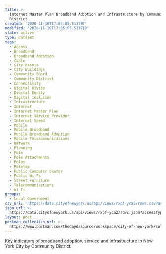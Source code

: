 ```yaml
---
title: >-
  Internet Master Plan Broadband Adoption and Infrastructure by Community
  District
created: '2020-11-10T17:05:05.513707'
modified: '2020-11-10T17:05:05.513718'
state: active
type: dataset
tags:
  - Access
  - Broadband
  - Broadband Adoption
  - Cable
  - City Assets
  - City Buildings
  - Community Board
  - Community District
  - Connectivity
  - Digital Divide
  - Digital Equity
  - Digital Inclusion
  - Infrastructure
  - Internet
  - Internet Master Plan
  - Internet Service Provider
  - Internet Speed
  - Mobile
  - Mobile Broadband
  - Mobile Broadband Adoption
  - Mobile Telecommunications
  - Network
  - Planning
  - Pole
  - Pole Attachments
  - Poles
  - Poletop
  - Public Computer Center
  - Public Wi Fi
  - Street Furniture
  - Telecommunications
  - Wi Fi
groups:
  - Local Government
csv_url: 'https://data.cityofnewyork.us/api/views/rxpf-yca2/rows.csv?accessType=DOWNLOAD'
json_url: >-
  https://data.cityofnewyork.us/api/views/rxpf-yca2/rows.json?accessType=DOWNLOAD
layout: post
postman_collection_url: >-
  https://www.postman.com/thedaydasource/workspace/city-of-new-york/collection/15909983-69bbec66-9f47-4f80-aa34-a76580a70660
---
```

Key indicators of broadband adoption, service and infrastructure in New York City by Community District.
